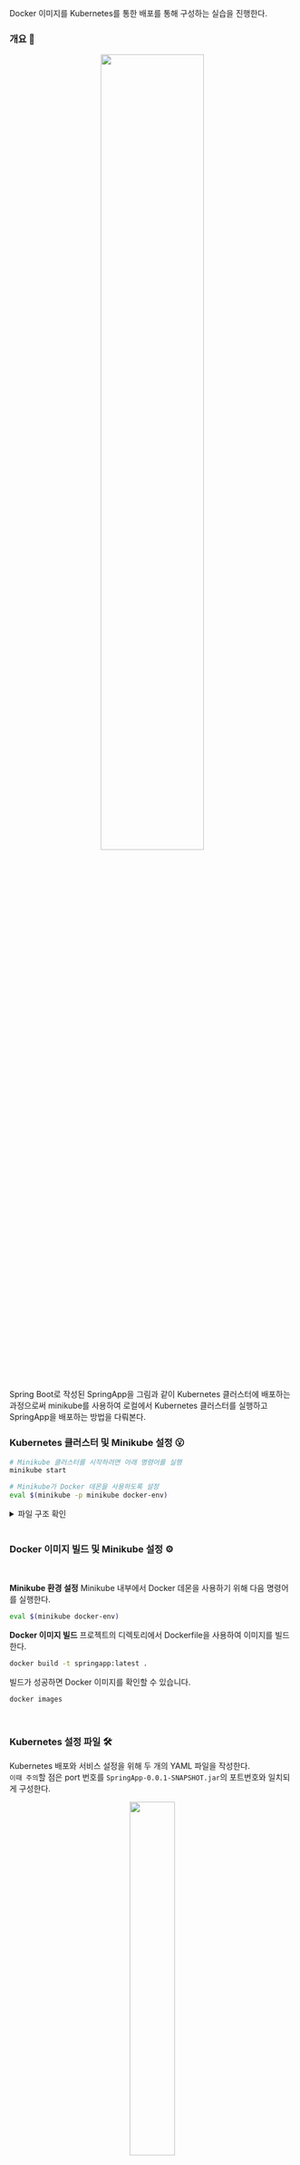 Docker 이미지를 Kubernetes를 통한 배포를 통해 구성하는 실습을 진행한다.

### 개요 🚩
<div align ="center">
  <img src ="https://github.com/user-attachments/assets/430474a7-d117-4f04-9a04-7226835337b5" width = 60%>
</div>

Spring Boot로 작성된 SpringApp을 그림과 같이 Kubernetes 클러스터에 배포하는 과정으로써 minikube를 사용하여 로컬에서 Kubernetes 클러스터를 실행하고 SpringApp을 배포하는 방법을 다뤄본다.


### Kubernetes 클러스터 및 Minikube 설정 😮

```bash
# Minikube 클러스터를 시작하려면 아래 명령어를 실행
minikube start

# Minikube가 Docker 데몬을 사용하도록 설정
eval $(minikube -p minikube docker-env)
```

<details>
  <summary>파일 구조 확인</summary>
  <div align ="center">
  <img src ="https://github.com/user-attachments/assets/1b5c832d-c6a9-49c4-93ec-8b5be63d3956" width = 40%>
</div>
</details>

<br>

### Docker 이미지 빌드 및 Minikube 설정 ⚙

<br>

**Minikube 환경 설정**
Minikube 내부에서 Docker 데몬을 사용하기 위해 다음 명령어를 실행한다.

```bash
eval $(minikube docker-env)
```

**Docker 이미지 빌드**
프로젝트의 디렉토리에서 Dockerfile을 사용하여 이미지를 빌드한다.

```bash
docker build -t springapp:latest .
```

빌드가 성공하면 Docker 이미지를 확인할 수 있습니다.

```bash
docker images
```

<br>

### Kubernetes 설정 파일 🛠
Kubernetes 배포와 서비스 설정을 위해 두 개의 YAML 파일을 작성한다. <br>
`이때 주의`할 점은 port 번호를 `SpringApp-0.0.1-SNAPSHOT.jar`의 포트번호와 일치되게 구성한다.

<div align ="center">
  <img src ="https://github.com/user-attachments/assets/6d8a9b6d-acae-46a0-abcf-4597ac194899" width = 40%>
</div>

<br>

`deployment.yml` 작성

```yaml
apiVersion: apps/v1
kind: Deployment
metadata:
  name: springapp-deployment
spec:
  replicas: 3
  selector:
    matchLabels:
      app: springapp
  template:
    metadata:
      labels:
        app: springapp
    spec:
      containers:
      - name: springapp
        image: springapp:latest
        resources:
          limits:
            memory: "128Mi"
            cpu: "500m" 
        ports:
        - containerPort: 8899 # 컨테이너에서 사용하는 ContainerPort와 일치되게끔 설정
```

`service.yml` 작성

```yaml
apiVersion: v1
kind: Service
metadata:
  name: springapp-service
spec:
  type: NodePort # 
  selector:
    app: springapp
  ports:
  - protocol: TCP
    port: 8899
    targetPort: 8899
```

후에 yaml 파일을 Minikube 클러스터에 배포한다.

```bash
kubectl apply -f deployment.yml
kubectl apply -f service.yml
```
<br> 

배포 확인 결과 다음과 같다.

<div align ="center">
  <img src ="https://github.com/user-attachments/assets/7beab6ba-5a1e-4083-90f8-c350bce3869c" width = 50%>
</div>

<br>

테스트를 위해 `kubectl get service`로 확인한 포트번호를 포트포워딩 해준다. 

<div align ="center">
  <img src ="https://github.com/user-attachments/assets/0194a9f5-5a55-4a7e-ab6c-b82291e8ce15" width = 50%>
</div>

<br>

올바르게 실행되었는지 `curl` 명령어 및 `ip`에 접속해 확인한다. 

<div align ="center">
  <img src ="https://github.com/user-attachments/assets/c0c1c302-2901-4f17-9e1f-e6cf37cc8bbd" width = 50%>
</div>

정상적으로 작동하는 것을 확인할 수 있다. 

<br>

`minikube dashboard`를 통해서도 확인 가능하다.

<div align ="center">
  <img src ="https://github.com/user-attachments/assets/19ebd458-d489-44b0-825f-5626cd4cb997" width = 50%>
</div>

<br>

### Trouble Shooting 🔥
위 과정을 진행하면서 겪은 사소한 이슈들에 대해 언급하고자 한다.

먼저 `springapp-service`와 연결된 `pod`가 정상적으로 실행되지 않아서 문제 발생하는것을 확인하였다.

<div align ="center">
  <img src ="https://github.com/user-attachments/assets/567e061d-97ba-4774-a01f-d05887a2a1f9" width = 50%>
</div>

`pod`의 상태 확인을 위해 확인 결과 

<div align ="center">
  <img src ="https://github.com/user-attachments/assets/f772b0ef-634e-4b06-8de0-2236babab49f" width = 50%>
</div>

<br>

각각의 상태가 `ImageBackPullOff`, `ErrorImagePull`, `Pending` 상태인 것을 확인할 수 있다.

이는 먼저 `ImageBackPullOff`, `ErrorImagePull` 문제의 경우 deployment.yml 파일에 `imagePullPolicy`를 `Never`로 설정해주었다. 로컬 Minikube 환경에서 이미지를 직접 사용할 때는 Kubernetes가 외부 레지스트리에서 이미지를 가져오려고 시도하지 않도록 `imagePullPolicy`를 `Never`로 설정해줌으로써 이슈가 해결되었다.

<br>

수정된 deployment.yml은 다음과 같다.

```yaml
apiVersion: apps/v1
kind: Deployment
metadata:
  name: springapp-deployment
spec:
  replicas: 3
  selector:
    matchLabels:
      app: springapp
  template:
    metadata:
      labels:
        app: springapp
    spec:
      containers:
      - name: springapp
        image: springapp:latest
        imagePullPolicy: Never # 외부 레지스트리에서 이미지를 가져오지 않도록 설정
        ports:
        - containerPort: 8080
```

위 두 문제는 해결하였지만 아직 그림과 같은 `Pending` 문제가 여전히 존재하였다. 

<div align ="center">
  <img src ="https://github.com/user-attachments/assets/4569dffb-9184-436a-b27f-aa09e9cd203c" width = 50%>
</div>

<br>

이를 해결하기 위해 먼저 `describe` 명령어를 통해 문제 확인 하였다. 

```bash
username@servername:~/springapp-k8s-deployment$ kubectl describe pod/springapp-deployment-57f5cc75fb-5pdtj
==================================================================
Name:             springapp-deployment-57f5cc75fb-5pdtj
Namespace:        default
Priority:         0
Service Account:  default
Node:             <none>
Labels:           app=springapp
                  pod-template-hash=57f5cc75fb
Annotations:      <none>
Status:           Pending
IP:               
IPs:              <none>
Controlled By:    ReplicaSet/springapp-deployment-57f5cc75fb
Containers:
  springapp:
    Image:      springapp:latest
    Port:       8080/TCP
    Host Port:  0/TCP
    Limits:
      cpu:     500m
      memory:  128Mi
    Requests:
      cpu:        500m
      memory:     128Mi
    Environment:  <none>
    Mounts:
      /var/run/secrets/kubernetes.io/serviceaccount from kube-api-access-pnlfr (ro)
Conditions:
  Type           Status
  PodScheduled   False 
Volumes:
  kube-api-access-pnlfr:
    Type:                    Projected (a volume that contains injected data from multiple sources)
    TokenExpirationSeconds:  3607
    ConfigMapName:           kube-root-ca.crt
    ConfigMapOptional:       <nil>
    DownwardAPI:             true
QoS Class:                   Guaranteed
Node-Selectors:              <none>
Tolerations:                 node.kubernetes.io/not-ready:NoExecute op=Exists for 300s
                             node.kubernetes.io/unreachable:NoExecute op=Exists for 300s
Events:
  Type     Reason            Age   From               Message
  ----     ------            ----  ----               -------
  Warning  FailedScheduling  36s   default-scheduler  0/1 nodes are available: 1 Insufficient cpu. preemption: 0/1 nodes are available: 1 No preemption victims found for incoming pod.
```

확인 결과 CPU 리소스가 부족으로 인해 로그 메시지에서 `Insufficient cpu`라는 경고가 발생하는 것을 확인할 수 있었다.

<br>

더 적은 리소스를 요청하도록 설정하면 Pod가 스케줄링될 가능성이 높아지는 것을 확인하였다.

```bash
apiVersion: apps/v1
kind: Deployment
metadata:
  name: springapp-deployment
spec:
  replicas: 3
  selector:
    matchLabels:
      app: springapp
  template:
    metadata:
      labels:
        app: springapp
    spec:
      containers:
      - name: springapp
        image: springapp:latest
        imagePullPolicy: Never # 외부 레지스트리에서 이미지를 가져오지 않도록 설정
        resources:
          limits:
            memory: "128Mi"
            cpu: "200m"  # CPU 리미트 줄이기
          requests:
            memory: "64Mi"
            cpu: "200m"  # CPU 요청 줄이기
        ports:
        - containerPort: 8080
```
`resources` 부분에 `cpu limit`를 기존 500m에서 200m으로 하향 조정해주었다.  

<div align ="center">
  <img src ="https://github.com/user-attachments/assets/fe2d8898-fa96-450e-92fb-4fc01c9095bb" width = 50%>
</div>

<div align ="center">
  <img src ="https://github.com/user-attachments/assets/086634fb-7e9d-4670-83df-e65b61ccad6c" width = 50%>
</div>

해당 yaml 파일을 적용한 뒤 확인 결과 정상적으로 `Running` 되는 것을 확인 할 수 있다.


### 결론 📖
Docker로 빌드된 SpringApp을 Kubernetes 클러스터에 배포하고 `NordPort`를 통해 외부에서 접근하는 실습을 진행하였다. 이를 통해 로컬 Kubernetes 환경에서 애플리케이션을 배포하고 관리하는 방법을 익힐 수 있었다. 
추후 예정사항으로 minikube를 사용한 로드밸런싱 실습을 추후에 진행해볼 예정이다.

